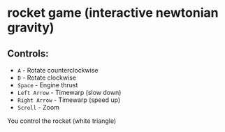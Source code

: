 # rocket game (interactive newtonian gravity)

## Controls: 
- `A` - Rotate counterclockwise
- `D` - Rotate clockwise
- `Space` - Engine thrust
- `Left Arrow` - Timewarp (slow down)
- `Right Arrow` - Timewarp (speed up)
- `Scroll` - Zoom

You control the rocket (white triangle)